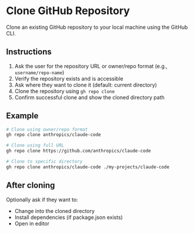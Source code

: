# Clone GitHub Repository

Clone an existing GitHub repository to your local machine using the GitHub CLI.

## Instructions

1. Ask the user for the repository URL or owner/repo format (e.g., `username/repo-name`)
2. Verify the repository exists and is accessible
3. Ask where they want to clone it (default: current directory)
4. Clone the repository using `gh repo clone`
5. Confirm successful clone and show the cloned directory path

## Example

```bash
# Clone using owner/repo format
gh repo clone anthropics/claude-code

# Clone using full URL
gh repo clone https://github.com/anthropics/claude-code

# Clone to specific directory
gh repo clone anthropics/claude-code ./my-projects/claude-code
```

## After cloning

Optionally ask if they want to:
- Change into the cloned directory
- Install dependencies (if package.json exists)
- Open in editor
